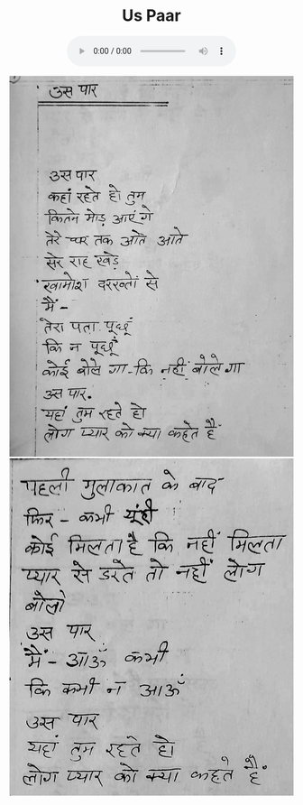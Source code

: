 <center>
<h1>Us Paar</h1>
<figure>
    <audio
       controls
       src="./usPaar.mp3">
          Your browser does not support the
          <code>audio</code> element.
    </audio>
</figure>



![](./9_usPaar.jpg)
![](./10_usPaar.jpg)
</center>
